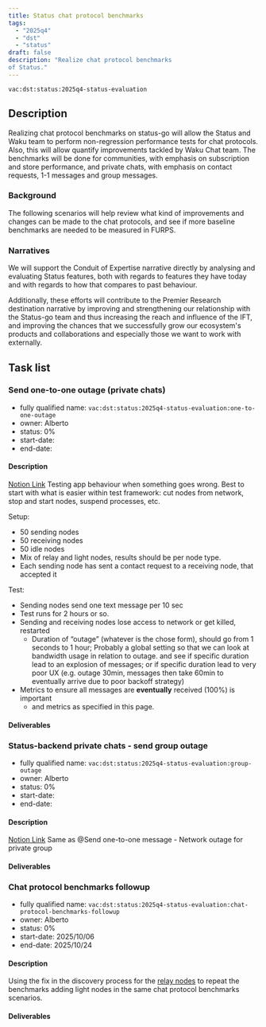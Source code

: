 ```yaml
---
title: Status chat protocol benchmarks
tags:
  - "2025q4"
  - "dst"
  - "status"
draft: false
description: "Realize chat protocol benchmarks
of Status."
---
```


`vac:dst:status:2025q4-status-evaluation`

## Description

Realizing chat protocol benchmarks on status-go
will allow the Status and Waku team to perform
non-regression performance tests for chat protocols.
Also, this will allow quantify improvements tackled
by Waku Chat team.
The benchmarks will be done for communities,
with emphasis on subscription and store performance, and
private chats, with emphasis on contact requests,
1-1 messages and group messages.

### Background

The following scenarios will help review what kind of improvements
and changes can be made to the chat protocols, and see if
more baseline benchmarks are needed to be measured in FURPS.

### Narratives

We will support the Conduit of Expertise narrative directly
by analysing and evaluating Status features,
both with regards to features they have today
and with regards to how that compares to past behaviour.

Additionally, these efforts will contribute
to the Premier Research destination narrative by
improving and strengthening our relationship with the Status-go team
and thus increasing the reach and influence of the IFT,
and improving the chances
that we successfully grow our ecosystem's products and collaborations
and especially those we want to work with externally.

## Task list

### Send one-to-one outage (private chats)

* fully qualified name: `vac:dst:status:2025q4-status-evaluation:one-to-one-outage`
* owner: Alberto
* status: 0%
* start-date:
* end-date:

#### Description
[Notion Link](https://www.notion.so/Chat-Protocol-Benchmarks-1938f96fb65c80d8b22fdf641c5ff003?source=copy_link#19d8f96fb65c809e8f11d4296821b24d)
Testing app behaviour when something goes wrong.
Best to start with what is easier within test framework: cut nodes from network, stop and start nodes, suspend processes, etc.

Setup:

- 50 sending nodes
- 50 receiving nodes
- 50 idle nodes
- Mix of relay and light nodes, results should be per node type.
- Each sending node has sent a contact request to a receiving node, that accepted it

Test:

- Sending nodes send one text message per 10 sec
- Test runs for 2 hours or so.
- Sending and receiving nodes lose access to network or get killed, restarted
    - Duration of “outage” (whatever is the chose form), should go from 1 seconds to 1 hour; Probably a global setting so that we can look at bandwidth usage in relation to outage. and see if specific duration lead to an explosion of messages; or if specific duration lead to very poor UX (e.g. outage 30min, messages then take 60min to eventually arrive due to poor backoff strategy)
- Metrics to ensure all messages are **eventually** received (100%) is important
    - and metrics as specified in this page.

#### Deliverables

### Status-backend private chats - send group outage

* fully qualified name: `vac:dst:status:2025q4-status-evaluation:group-outage`
* owner: Alberto
* status: 0%
* start-date:
* end-date:

#### Description
[Notion Link](https://www.notion.so/Chat-Protocol-Benchmarks-1938f96fb65c80d8b22fdf641c5ff003?source=copy_link#19d8f96fb65c80aa8459d54b975df8b0)
Same as @Send one-to-one message - Network outage for private group

#### Deliverables


### Chat protocol benchmarks followup

* fully qualified name: `vac:dst:status:2025q4-status-evaluation:chat-protocol-benchmarks-followup`
* owner: Alberto
* status: 0%
* start-date: 2025/10/06
* end-date: 2025/10/24

#### Description

Using the fix in the discovery process for the 
[relay nodes](https://www.notion.so/Chat-Protocol-Benchmarks-1938f96fb65c80d8b22fdf641c5ff003?source=copy_link#1998f96fb65c8014bf0af42ce2645fa9)
to repeat the benchmarks adding light nodes in the same chat protocol benchmarks scenarios.

#### Deliverables
